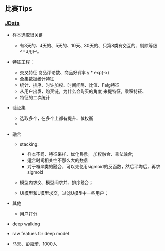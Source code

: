 ## 比赛Tips

### [JData](http://www.datafountain.cn/#/competitions/247/intro/)

- 样本选取很关键
    - 有3天的、4天的、5天的、10天、30天的、只第8类有交互的、剔除等级<=3用户。

- 特征工程：
    - 交叉特征 商品评论数、商品好评率 y * exp(-x)
    - 全集数据统计特征
    - 统计、排序、时许加权、时间间隔、比值、Falg特征
    - 从用户出发，购买链，为什么会购买的角度 来提特征，乘积特征、
    - 特征的二次统计
    
- 验证集
    - 选取多个，在多个上都有提升、做权衡
    - 
    
- 融合
    - stacking: 
        - 样本不同、特征采样、优化目标。 加权融合、乘法融合;
        - 适合时间相关性不那么大的数据
        - 对于概率类的融合，可以先使用sigmoid的反函数，然后平均后，再求sigmoid
        
    - 模型内求交、模型间求并、排序融合；
    - UI模型和U模型求交，过滤U模型中一些用户；
    
- 其他
    - 用户打分
    
- deep walking

- raw featues for deep model

- 马天、彭嘉琦、1000人
 

